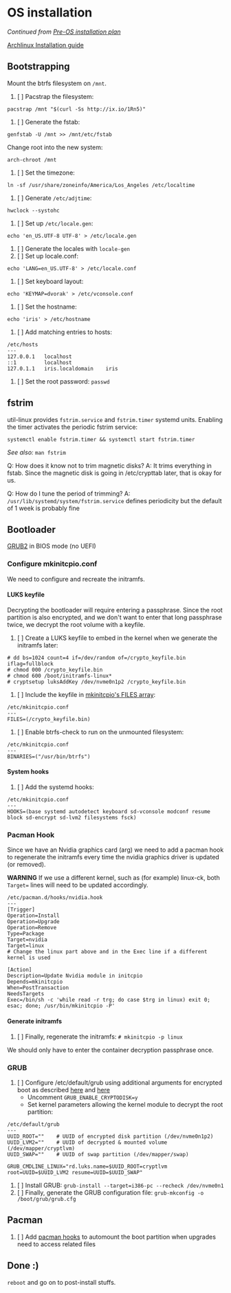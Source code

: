 # OS installation

_Continued from [Pre-OS installation plan](https://github.com/rpdelaney/iris-setup/blob/master/PRE_OS.md)_

[Archlinux Installation guide](https://wiki.archlinuxorg/index.php/Installation_guide)

## Bootstrapping

Mount the btrfs filesystem on `/mnt`.

1. [ ] Pacstrap the filesystem:

```
pacstrap /mnt "$(curl -Ss http://ix.io/1Rn5)"
```

1. [ ] Generate the fstab:

```
genfstab -U /mnt >> /mnt/etc/fstab
```

Change root into the new system:

```
arch-chroot /mnt
```

1. [ ] Set the timezone:

```
ln -sf /usr/share/zoneinfo/America/Los_Angeles /etc/localtime
```

1. [ ] Generate `/etc/adjtime`: 

```
hwclock --systohc
```

1. [ ] Set up `/etc/locale.gen`:

```
echo 'en_US.UTF-8 UTF-8' > /etc/locale.gen
```

1. [ ] Generate the locales with `locale-gen`
1. [ ] Set up locale.conf:

```
echo 'LANG=en_US.UTF-8' > /etc/locale.conf
```

1. [ ] Set keyboard layout:

```
echo 'KEYMAP=dvorak' > /etc/vconsole.conf
```

1. [ ] Set the hostname:

```
echo 'iris' > /etc/hostname
```

1. [ ] Add matching entries to hosts:

```
/etc/hosts
---
127.0.0.1   localhost
::1         localhost
127.0.1.1   iris.localdomain    iris
```

1. [ ] Set the root password: `passwd`

## fstrim

util-linux provides `fstrim.service` and `fstrim.timer` systemd units. Enabling the timer activates the periodic fstrim service:

```
systemctl enable fstrim.timer && systemctl start fstrim.timer
```

_See also:_ `man fstrim`

Q: How does it know not to trim magnetic disks?
A: It trims everything in fstab. Since the magnetic disk is going in /etc/crypttab later, that is okay for us.

Q: How do I tune the period of trimming?
A: `/usr/lib/systemd/system/fstrim.service` defines periodicity but the default of 1 week is probably fine

## Bootloader

[GRUB2](https://wiki.archlinux.org/index.php/GRUB) in BIOS mode (no UEFI)

### Configure mkinitcpio.conf

We need to configure and recreate the initramfs.

#### LUKS keyfile

Decrypting the bootloader will require entering a passphrase. Since the root partition is also encrypted, and we don't want to enter that long passphrase twice, we decrypt the root volume with a keyfile.

1. [ ] Create a LUKS keyfile to embed in the kernel when we generate the initramfs later:

```
# dd bs=1024 count=4 if=/dev/random of=/crypto_keyfile.bin iflag=fullblock
# chmod 000 /crypto_keyfile.bin
# chmod 600 /boot/initramfs-linux*
# cryptsetup luksAddKey /dev/nvme0n1p2 /crypto_keyfile.bin
```

1. [ ] Include the keyfile in [mkinitcpio's FILES array](https://wiki.archlinux.org/index.php/Mkinitcpio#BINARIES_and_FILES):

```
/etc/mkinitcpio.conf
---
FILES=(/crypto_keyfile.bin)
```

1. [ ] Enable btrfs-check to run on the unmounted filesystem:

```
/etc/mkinitcpio.conf
---
BINARIES=("/usr/bin/btrfs")
```

#### System hooks

1. [ ] Add the systemd hooks:

```
/etc/mkinitcpio.conf
---
HOOKS=(base systemd autodetect keyboard sd-vconsole modconf resume block sd-encrypt sd-lvm2 filesystems fsck)
```

### Pacman Hook

Since we have an Nvidia graphics card (arg) we need to add a pacman hook to regenerate the initramfs every time the nvidia graphics driver is updated (or removed).

**WARNING** If we use a different kernel, such as (for example) linux-ck, both `Target=` lines will need to be updated accordingly.

```
/etc/pacman.d/hooks/nvidia.hook
---
[Trigger]
Operation=Install
Operation=Upgrade
Operation=Remove
Type=Package
Target=nvidia
Target=linux
# Change the linux part above and in the Exec line if a different kernel is used

[Action]
Description=Update Nvidia module in initcpio
Depends=mkinitcpio
When=PostTransaction
NeedsTargets
Exec=/bin/sh -c 'while read -r trg; do case $trg in linux) exit 0; esac; done; /usr/bin/mkinitcpio -P'
```

#### Generate initramfs

1. [ ] Finally, regenerate the initramfs: `# mkinitcpio -p linux`

We should only have to enter the container decryption passphrase once.

### GRUB

1. [ ] Configure /etc/default/grub using additional arguments for encrypted boot as described [here](https://wiki.archlinux.org/index.php/GRUB#Additional_arguments) and [here](https://wiki.archlinux.org/index.php/GRUB#Encrypted_/boot)
   - Uncomment `GRUB_ENABLE_CRYPTODISK=y`
   - Set kernel parameters allowing the kernel module to decrypt the root partition:

```
/etc/default/grub
---
UUID_ROOT=""    # UUID of encrypted disk partition (/dev/nvme0n1p2)
UUID_LVM2=""    # UUID of decrypted & mounted volume (/dev/mapper/cryptlvm)
UUID_SWAP=""    # UUID of swap partition (/dev/mapper/swap)

GRUB_CMDLINE_LINUX="rd.luks.name=$UUID_ROOT=cryptlvm root=UUID=$UUID_LVM2 resume=UUID=$UUID_SWAP"
```

1. [ ] Install GRUB: `grub-install --target=i386-pc --recheck /dev/nvme0n1`
1. [ ] Finally, generate the GRUB configuration file: `grub-mkconfig -o /boot/grub/grub.cfg`

## Pacman

1. [ ] Add [pacman hooks](http://archive.is/jRuC3) to automount the boot partition when upgrades need to access related files

## Done :)

`reboot` and go on to post-install stuffs.

<!--- vim: set nospell: -->
